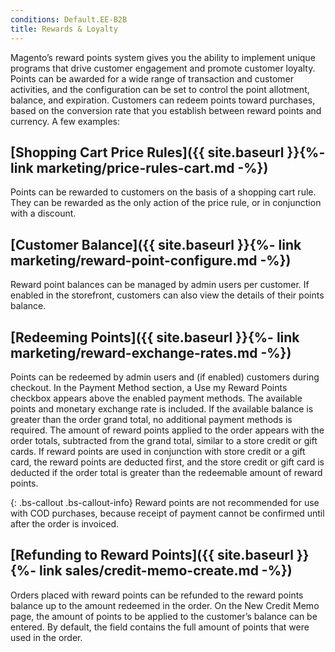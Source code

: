 ```yaml
---
conditions: Default.EE-B2B
title: Rewards & Loyalty
---
```


Magento’s reward points system gives you the ability to implement unique programs that drive customer engagement and promote customer loyalty. Points can be awarded for a wide range of transaction and customer activities, and the configuration can be set to control the point allotment, balance, and expiration. Customers can redeem points toward purchases, based on the conversion rate that you establish between reward points and currency. A few examples:

## [Shopping Cart Price Rules]({{ site.baseurl }}{%- link marketing/price-rules-cart.md -%})

Points can be rewarded to customers on the basis of a shopping cart rule. They can be rewarded as the only action of the price rule, or in conjunction with a discount.

## [Customer Balance]({{ site.baseurl }}{%- link marketing/reward-point-configure.md -%})

Reward point balances can be managed by admin users per customer. If enabled in the storefront, customers can also view the details of their points balance.

## [Redeeming Points]({{ site.baseurl }}{%- link marketing/reward-exchange-rates.md -%})

Points can be redeemed by admin users and (if enabled) customers during checkout. In the Payment Method section, a Use my Reward Points checkbox appears above the enabled payment methods. The available points and monetary exchange rate is included. If the available balance is greater than the order grand total, no additional payment methods is required. The amount of reward points applied to the order appears with the order totals, subtracted from the grand total, similar to a store credit or gift cards. If reward points are used in conjunction with store credit or a gift card, the reward points are deducted first, and the store credit or gift card is deducted if the order total is greater than the redeemable amount of reward points.

{: .bs-callout .bs-callout-info}
Reward points are not recommended for use with COD purchases, because receipt of payment cannot be confirmed until after the order is invoiced.

## [Refunding to Reward Points]({{ site.baseurl }}{%- link sales/credit-memo-create.md -%})

Orders placed with reward points can be refunded to the reward points balance up to the amount redeemed in the order. On the New Credit Memo page, the amount of points to be applied to the customer’s balance can be entered. By default, the field contains the full amount of points that were used in the order.
